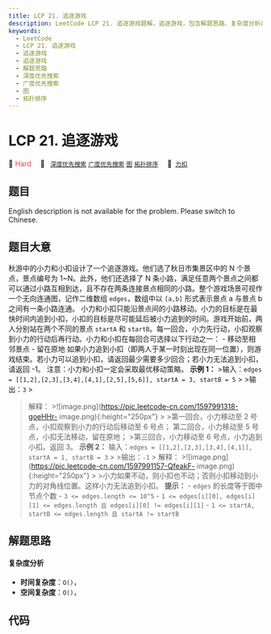 ```yaml
---
title: LCP 21. 追逐游戏
description: LeetCode LCP 21. 追逐游戏题解，追逐游戏，包含解题思路、复杂度分析以及完整的 JavaScript 代码实现。
keywords:
  - LeetCode
  - LCP 21. 追逐游戏
  - 追逐游戏
  - 追逐游戏
  - 解题思路
  - 深度优先搜索
  - 广度优先搜索
  - 图
  - 拓扑排序
---
```


# LCP 21. 追逐游戏

🔴 <font color=#ff334b>Hard</font>&emsp; 🔖&ensp; [`深度优先搜索`](/tag/depth-first-search.md) [`广度优先搜索`](/tag/breadth-first-search.md) [`图`](/tag/graph.md) [`拓扑排序`](/tag/topological-sort.md)&emsp; 🔗&ensp;[`力扣`](https://leetcode.cn/problems/Za25hA)

## 题目

English description is not available for the problem. Please switch to
Chinese.


## 题目大意

秋游中的小力和小扣设计了一个追逐游戏。他们选了秋日市集景区中的 N 个景点，景点编号为 1~N。此外，他们还选择了 N
条小路，满足任意两个景点之间都可以通过小路互相到达，且不存在两条连接景点相同的小路。整个游戏场景可视作一个无向连通图，记作二维数组 `edges`，数组中以
`[a,b]` 形式表示景点 a 与景点 b 之间有一条小路连通。
小力和小扣只能沿景点间的小路移动。小力的目标是在最快时间内追到小扣，小扣的目标是尽可能延后被小力追到的时间。游戏开始前，两人分别站在两个不同的景点
`startA` 和 `startB`。每一回合，小力先行动，小扣观察到小力的行动后再行动。小力和小扣在每回合可选择以下行动之一： \- 移动至相邻景点
\- 留在原地 如果小力追到小扣（即两人于某一时刻出现在同一位置），则游戏结束。若小力可以追到小扣，请返回最少需要多少回合；若小力无法追到小扣，请返回
-1。 注意：小力和小扣一定会采取最优移动策略。 **示例 1：** >输入：`edges =
[[1,2],[2,3],[3,4],[4,1],[2,5],[5,6]], startA = 3, startB = 5` > >输出：`3` >
>解释： >![image.png](https://pic.leetcode-cn.com/1597991318-goeHHr-
image.png){:height="250px"} > >第一回合，小力移动至 2 号点，小扣观察到小力的行动后移动至 6 号点；
>第二回合，小力移动至 5 号点，小扣无法移动，留在原地； >第三回合，小力移动至 6 号点，小力追到小扣。返回 3。 **示例 2：**
>输入：`edges = [[1,2],[2,3],[3,4],[4,1]], startA = 1, startB = 3` > >输出：`-1` >
>解释： >![image.png](https://pic.leetcode-cn.com/1597991157-QfeakF-
image.png){:height="250px"} > >小力如果不动，则小扣也不动；否则小扣移动到小力的对角线位置。这样小力无法追到小扣。
**提示：** \- `edges` 的长度等于图中节点个数 \- `3 <= edges.length <= 10^5` \- `1 <=
edges[i][0], edges[i][1] <= edges.length 且 edges[i][0] != edges[i][1]` \- `1
<= startA, startB <= edges.length 且 startA != startB`


## 解题思路

#### 复杂度分析

- **时间复杂度**：`O()`，
- **空间复杂度**：`O()`，

## 代码

```javascript

```